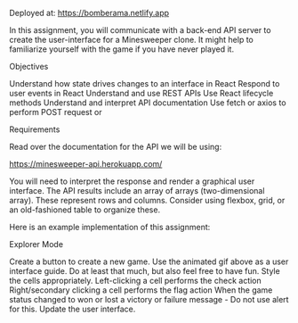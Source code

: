 Deployed at: https://bomberama.netlify.app

In this assignment, you will communicate with a back-end API server to create the user-interface for a Minesweeper clone. It might help to familiarize yourself with the game if you have never played it.

Objectives

Understand how state drives changes to an interface in React
Respond to user events in React
Understand and use REST APIs
Use React lifecycle methods
Understand and interpret API documentation
Use fetch or axios to perform POST request or

Requirements

Read over the documentation for the API we will be using:

https://minesweeper-api.herokuapp.com/

You will need to interpret the response and render a graphical user interface. The API results include an array of arrays (two-dimensional array). These represent rows and columns. Consider using flexbox, grid, or an old-fashioned table to organize these.

Here is an example implementation of this assignment:

Explorer Mode

Create a button to create a new game. Use the animated gif above as a user interface guide. Do at least that much, but also feel free to have fun.
Style the cells appropriately.
Left-clicking a cell performs the check action
Right/secondary clicking a cell performs the flag action
When the game status changed to won or lost a victory or failure message - Do not use alert for this. Update the user interface.
